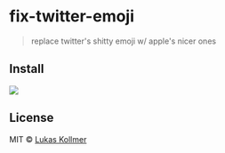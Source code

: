 # fix-twitter-emoji

> replace twitter's shitty emoji w/ apple's nicer ones

## Install

[![](https://developer.chrome.com/webstore/images/ChromeWebStore_BadgeWBorder_v2_206x58.png)](https://chrome.google.com/webstore/detail/fix-twitter-emoji/eneldhplcabcpgccboomkcajlknmfpaj)


## License

MIT © [Lukas Kollmer](https://lukaskollmer.me)
